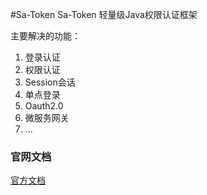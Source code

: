#Sa-Token
Sa-Token 轻量级Java权限认证框架

主要解决的功能：
1. 登录认证
2. 权限认证
3. Session会话
4. 单点登录
5. Oauth2.0
6. 微服务网关
7. ...

### 官网文档
[官方文档](https://sa-token.dev33.cn/doc/index.html#/)


### 